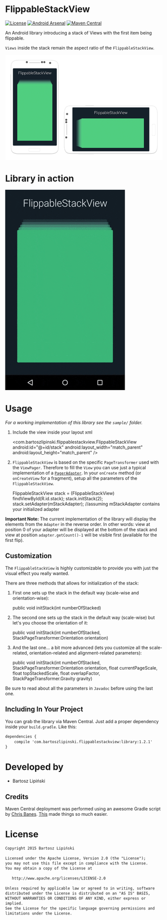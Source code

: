 FlippableStackView
===============

[![License](https://img.shields.io/github/license/blipinsk/FlippableStackView.svg?style=flat)](https://www.apache.org/licenses/LICENSE-2.0)
[![Android Arsenal](https://img.shields.io/badge/Android%20Arsenal-FlippableStackView-green.svg?style=flat)](http://android-arsenal.com/details/1/1854)
[![Maven Central](https://img.shields.io/maven-central/v/com.bartoszlipinski.flippablestackview/library.svg)](http://gradleplease.appspot.com/#flippablestackview)

An Android library introducing a stack of Views with the first item being flippable.

`Views` inside the stack remain the aspect ratio of the `FlippableStackView`.

![ ](/FlippableStackView.png)


Library in action
=================

![ ](/FlippableStackView.gif)

Usage
=====
*For a working implementation of this library see the `sample/` folder.*

  1. Include the view inside your layout xml

        <com.bartoszlipinski.flippablestackview.FlippableStackView
            android:id="@+id/stack"
            android:layout_width="match_parent"
            android:layout_height="match_parent" />

  2. `FlippableStackView` is based on the specific `PageTransformer` used with the `ViewPager`. Therefore to fill the `View` you can use just a typical implementation of a [`PagerAdapter`][1]. In your `onCreate` method (or `onCreateView` for a fragment), setup all the parameters of the `FlippableStackView`.

        FlippableStackView stack = (FlippableStackView) findViewById(R.id.stack);
        stack.initStack(2);
        stack.setAdapter(mStackAdapter);
        	//assuming mStackAdapter contains your initialized adapter

**Important Note:**
The current implementation of the library will display the elements from the `Adapter` in the reverse order. In other words: view at position 0 of your adapter will be displayed at the bottom of the stack and view at position `adapter.getCount()-1` will be visible first (available for the first flip).

Customization
-------------
The `FlippableStackView` is highly customizable to provide you with just the visual effect you really wanted.

There are three methods that allows for initialization of the stack:

  1. First one sets up the stack in the default way (scale-wise and orientation-wise):
 
        public void initStack(int numberOfStacked)

  2. The second one sets up the stack in the default way (scale-wise) but let's you choose the orientation of it:

        public void initStack(int numberOfStacked, StackPageTransformer.Orientation orientation)
 
  2. And the last one... a bit more advanced (lets you customize all the scale-related, orientation-related and alignment-related parameters):
  
        public void initStack(int numberOfStacked,
                              StackPageTransformer.Orientation orientation,
                              float currentPageScale,
                              float topStackedScale,
                              float overlapFactor,
                              StackPageTransformer.Gravity gravity) 
 
 Be sure to read about all the parameters in `Javadoc` before using the last one.

Including In Your Project
-------------------------
You can grab the library via Maven Central. Just add a proper dependency inside your `build.gradle`. Like this:

```xml
dependencies {
    compile 'com.bartoszlipinski.flippablestackview:library:1.2.1'
}
```

Developed by
==========
 * Bartosz Lipiński

Credits
-------
Maven Central deployment was performed using an awesome Gradle script by [Chris Banes][2]. [This][3] made things so much easier.

License
======

    Copyright 2015 Bartosz Lipiński
    
    Licensed under the Apache License, Version 2.0 (the "License");
    you may not use this file except in compliance with the License.
    You may obtain a copy of the License at

       http://www.apache.org/licenses/LICENSE-2.0

    Unless required by applicable law or agreed to in writing, software
    distributed under the License is distributed on an "AS IS" BASIS,
    WITHOUT WARRANTIES OR CONDITIONS OF ANY KIND, either express or implied.
    See the License for the specific language governing permissions and
    limitations under the License.


 [1]: http://developer.android.com/reference/android/support/v4/view/PagerAdapter.html
 [2]: https://chris.banes.me/2013/08/27/pushing-aars-to-maven-central/
 [3]: https://github.com/chrisbanes/gradle-mvn-push
